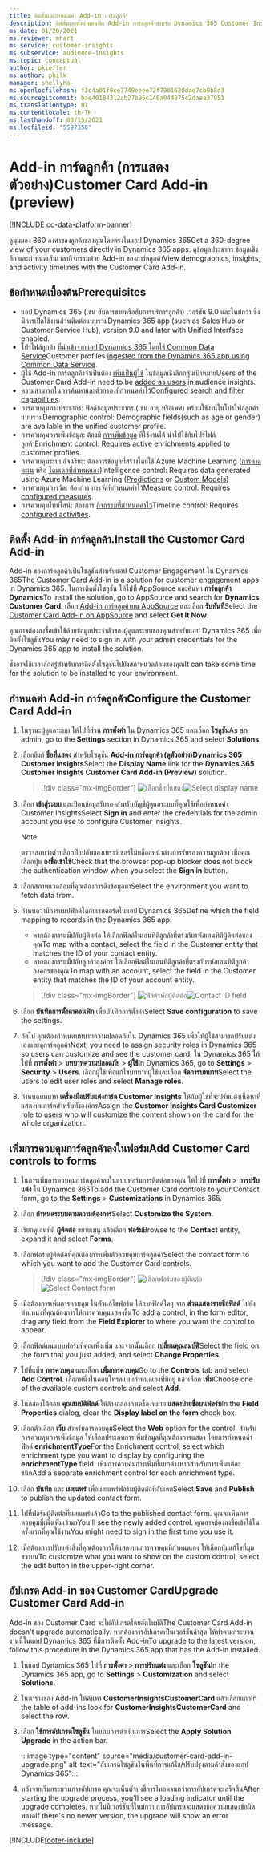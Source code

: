 ```yaml
---
title: ติดตั้งและกำหนดค่า Add-in การ์ดลูกค้า
description: ติดตั้งและตั้งค่าคอนฟิก Add-in การ์ดลูกค้าสำหรับ Dynamics 365 Customer Insights
ms.date: 01/20/2021
ms.reviewer: mhart
ms.service: customer-insights
ms.subservice: audience-insights
ms.topic: conceptual
author: pkieffer
ms.author: philk
manager: shellyha
ms.openlocfilehash: f3c4a01f9ce7749eeee72f7901620dae7cb9b8d3
ms.sourcegitcommit: bae40184312ab27b95c140a044875c2daea37951
ms.translationtype: HT
ms.contentlocale: th-TH
ms.lasthandoff: 03/15/2021
ms.locfileid: "5597350"
---
```

# <a name="customer-card-add-in-preview"></a><span data-ttu-id="a735a-103">Add-in การ์ดลูกค้า (การแสดงตัวอย่าง)</span><span class="sxs-lookup"><span data-stu-id="a735a-103">Customer Card Add-in (preview)</span></span>

[!INCLUDE [cc-data-platform-banner](../includes/cc-data-platform-banner.md)]

<span data-ttu-id="a735a-104">ดูมุมมอง 360 องศาของลูกค้าของคุณโดยตรงในแอป Dynamics 365</span><span class="sxs-lookup"><span data-stu-id="a735a-104">Get a 360-degree view of your customers directly in Dynamics 365 apps.</span></span> <span data-ttu-id="a735a-105">ดูข้อมูลประชากร ข้อมูลเชิงลึก และกำหนดเส้นเวลากิจกรรมด้วย Add-in ของการ์ดลูกค้า</span><span class="sxs-lookup"><span data-stu-id="a735a-105">View demographics, insights, and activity timelines with the Customer Card Add-in.</span></span>

## <a name="prerequisites"></a><span data-ttu-id="a735a-106">ข้อกำหนดเบื้องต้น</span><span class="sxs-lookup"><span data-stu-id="a735a-106">Prerequisites</span></span>

- <span data-ttu-id="a735a-107">แอป Dynamics 365 (เช่น ฮับการขายหรือฮับการบริการลูกค้า) เวอร์ชัน 9.0 และใหม่กว่า ซึ่งมีการเปิดใช้งานส่วนติดต่อแบบรวม</span><span class="sxs-lookup"><span data-stu-id="a735a-107">Dynamics 365 app (such as Sales Hub or Customer Service Hub), version 9.0 and later with Unified Interface enabled.</span></span>
- <span data-ttu-id="a735a-108">โปรไฟล์ลูกค้า [ที่นำเข้าจากแอป Dynamics 365 โดยใช้ Common Data Service](connect-power-query.md)</span><span class="sxs-lookup"><span data-stu-id="a735a-108">Customer profiles [ingested from the Dynamics 365 app using Common Data Service](connect-power-query.md).</span></span>
- <span data-ttu-id="a735a-109">ผู้ใช้ Add-in การ์ดลูกค้าจำเป็นต้อง [เพิ่มเป็นผู้ใช้](permissions.md) ในข้อมูลเชิงลึกกลุ่มเป้าหมาย</span><span class="sxs-lookup"><span data-stu-id="a735a-109">Users of the Customer Card Add-in need to be [added as users](permissions.md) in audience insights.</span></span>
- <span data-ttu-id="a735a-110">[ความสามารถในการค้นหาและตัวกรองที่กำหนดค่าไว้](search-filter-index.md)</span><span class="sxs-lookup"><span data-stu-id="a735a-110">[Configured search and filter capabilities](search-filter-index.md).</span></span>
- <span data-ttu-id="a735a-111">การควบคุมทางประชากร: ฟิลด์ข้อมูลประชากร (เช่น อายุ หรือเพศ) พร้อมใช้งานในโปรไฟล์ลูกค้าแบบรวม</span><span class="sxs-lookup"><span data-stu-id="a735a-111">Demographic control: Demographic fields(such as age or gender) are available in the unified customer profile.</span></span>
- <span data-ttu-id="a735a-112">การควบคุมการเพิ่มข้อมูล: ต้องมี [การเพิ่มข้อมูล](enrichment-hub.md) ที่ใช้งานได้ นำไปใช้กับโปรไฟล์ลูกค้า</span><span class="sxs-lookup"><span data-stu-id="a735a-112">Enrichment control: Requires active [enrichments](enrichment-hub.md) applied to customer profiles.</span></span>
- <span data-ttu-id="a735a-113">การควบคุมระบบอัจฉริยะ: ต้องการข้อมูลที่สร้างโดยใช้ Azure Machine Learning ([การคาดคะเน](predictions.md) หรือ [โดมเดลที่กำหนดเอง](custom-models.md))</span><span class="sxs-lookup"><span data-stu-id="a735a-113">Intelligence control: Requires data generated using Azure Machine Learning ([Predictions](predictions.md) or [Custom Models](custom-models.md))</span></span>
- <span data-ttu-id="a735a-114">การควบคุมการวัด: ต้องการ [การวัดที่กำหนดค่าไว้](measures.md)</span><span class="sxs-lookup"><span data-stu-id="a735a-114">Measure control: Requires [configured measures](measures.md).</span></span>
- <span data-ttu-id="a735a-115">การควบคุมไทม์ไลน์: ต้องการ [กิจกรรมที่กำหนดค่าไว้](activities.md)</span><span class="sxs-lookup"><span data-stu-id="a735a-115">Timeline control: Requires [configured activities](activities.md).</span></span>

## <a name="install-the-customer-card-add-in"></a><span data-ttu-id="a735a-116">ติดตั้ง Add-in การ์ดลูกค้า.</span><span class="sxs-lookup"><span data-stu-id="a735a-116">Install the Customer Card Add-in</span></span>

<span data-ttu-id="a735a-117">Add-in ของการ์ดลูกค้าเป็นโซลูชันสำหรับแอป Customer Engagement ใน Dynamics 365</span><span class="sxs-lookup"><span data-stu-id="a735a-117">The Customer Card Add-in is a solution for customer engagement apps in Dynamics 365.</span></span> <span data-ttu-id="a735a-118">ในการติดตั้งโซลูชัน ให้ไปที่ AppSource และค้นหา **การ์ดลูกค้า Dynamics**</span><span class="sxs-lookup"><span data-stu-id="a735a-118">To install the solution, go to AppSource and search for **Dynamics Customer Card**.</span></span> <span data-ttu-id="a735a-119">เลือก [Add-in การ์ดลูกค้าบน AppSource](https://appsource.microsoft.com/product/dynamics-365/mscrm.dynamics_365_customer_insights_customer_card_addin?tab=Overview) และเลือก **รับทันที**</span><span class="sxs-lookup"><span data-stu-id="a735a-119">Select the [Customer Card Add-in on AppSource](https://appsource.microsoft.com/product/dynamics-365/mscrm.dynamics_365_customer_insights_customer_card_addin?tab=Overview) and select **Get It Now**.</span></span>

<span data-ttu-id="a735a-120">คุณอาจต้องลงชื่อเข้าใช้ด้วยข้อมูลประจำตัวของผู้ดูแลระบบของคุณสำหรับแอป Dynamics 365 เพื่อติดตั้งโซลูชัน</span><span class="sxs-lookup"><span data-stu-id="a735a-120">You may need to sign in with your admin credentials for the Dynamics 365 app to install the solution.</span></span>

<span data-ttu-id="a735a-121">ซึ่งอาจใช้เวลาสักครู่สำหรับการติดตั้งโซลูชันไปยังสภาพแวดล้อมของคุณ</span><span class="sxs-lookup"><span data-stu-id="a735a-121">It can take some time for the solution to be installed to your environment.</span></span>

## <a name="configure-the-customer-card-add-in"></a><span data-ttu-id="a735a-122">กำหนดค่า Add-in การ์ดลูกค้า</span><span class="sxs-lookup"><span data-stu-id="a735a-122">Configure the Customer Card Add-in</span></span>

1. <span data-ttu-id="a735a-123">ในฐานะผู้ดูแลระบบ ให้ไปที่ส่วน **การตั้งค่า** ใน Dynamics 365 และเลือก **โซลูชัน**</span><span class="sxs-lookup"><span data-stu-id="a735a-123">As an admin, go to the **Settings** section in Dynamics 365 and select **Solutions**.</span></span>

1. <span data-ttu-id="a735a-124">เลือกลิงก์ **ชื่อที่แสดง** สำหรับโซลูชัน **Add-in การ์ดลูกค้า (ดูตัวอย่าง)Dynamics 365 Customer Insights**</span><span class="sxs-lookup"><span data-stu-id="a735a-124">Select the **Display Name** link for the **Dynamics 365 Customer Insights Customer Card Add-in (Preview)** solution.</span></span>

   > [!div class="mx-imgBorder"]
   > <span data-ttu-id="a735a-125">![เลือกชื่อที่แสดง](media/select-display-name.png "เลือกชื่อที่แสดง")</span><span class="sxs-lookup"><span data-stu-id="a735a-125">![Select display name](media/select-display-name.png "Select display name")</span></span>

1. <span data-ttu-id="a735a-126">เลือก **เข้าสู่ระบบ** และป้อนข้อมูลรับรองสำหรับบัญชีผู้ดูแลระบบที่คุณใช้เพื่อกำหนดค่า Customer Insights</span><span class="sxs-lookup"><span data-stu-id="a735a-126">Select **Sign in** and enter the credentials for the admin account you use to configure Customer Insights.</span></span>

   > [!NOTE]
   > <span data-ttu-id="a735a-127">ตรวจสอบว่าตัวบล็อกป๊อปอัพของเบราว์เซอร์ไม่บล็อกหน้าต่างการรับรองความถูกต้อง เมื่อคุณเลือกปุ่ม **ลงชื่อเข้าใช้**</span><span class="sxs-lookup"><span data-stu-id="a735a-127">Check that the browser pop-up blocker does not block the authentication window when you select the **Sign in** button.</span></span>

1. <span data-ttu-id="a735a-128">เลือกสภาพแวดล้อมที่คุณต้องการดึงข้อมูลมา</span><span class="sxs-lookup"><span data-stu-id="a735a-128">Select the environment you want to fetch data from.</span></span>

1. <span data-ttu-id="a735a-129">กำหนดว่ามีการแมปฟิลด์ใดกับเรกคอร์ดในแอป Dynamics 365</span><span class="sxs-lookup"><span data-stu-id="a735a-129">Define which the field mapping to records in the Dynamics 365 app.</span></span>
   - <span data-ttu-id="a735a-130">หากต้องการแม็ปกับผู้ติดต่อ ให้เลือกฟิลด์ในเอนทิตีลูกค้าที่ตรงกับรหัสเอนทิตีผู้ติดต่อของคุณ</span><span class="sxs-lookup"><span data-stu-id="a735a-130">To map with a contact, select the field in the Customer entity that matches the ID of your contact entity.</span></span>
   - <span data-ttu-id="a735a-131">หากต้องการแม็ปกับลูกค้าองค์กร ให้เลือกฟิลด์ในเอนทิตีลูกค้าที่ตรงกับรหัสเอนทิตีลูกค้าองค์กรของคุณ</span><span class="sxs-lookup"><span data-stu-id="a735a-131">To map with an account, select the field in the Customer entity that matches the ID of your account entity.</span></span>

   > [!div class="mx-imgBorder"]
   > <span data-ttu-id="a735a-132">![ฟิลด์รหัสผู้ติดต่อ](media/contact-id-field.png "ฟิลด์รหัสผู้ติดต่อ")</span><span class="sxs-lookup"><span data-stu-id="a735a-132">![Contact ID field](media/contact-id-field.png "Contact ID field")</span></span>

1. <span data-ttu-id="a735a-133">เลือก **บันทึกการตั้งค่าคอนฟิก** เพื่อบันทึกการตั้งค่า</span><span class="sxs-lookup"><span data-stu-id="a735a-133">Select **Save configuration** to save the settings.</span></span>

1. <span data-ttu-id="a735a-134">ถัดไป คุณต้องกำหนดบทบาทความปลอดภัยใน Dynamics 365 เพื่อให้ผู้ใช้สามารถปรับแต่งเองและดูการ์ดลูกค้า</span><span class="sxs-lookup"><span data-stu-id="a735a-134">Next, you need to assign security roles in Dynamics 365 so users can customize and see the customer card.</span></span> <span data-ttu-id="a735a-135">ใน Dynamics 365 ให้ไปที่ **การตั้งค่า** > **บทบาทความปลอดภัย** > **ผู้ใช้**</span><span class="sxs-lookup"><span data-stu-id="a735a-135">In Dynamics 365, go to **Settings** > **Security** > **Users**.</span></span> <span data-ttu-id="a735a-136">เลือกผู้ใช้เพื่อแก้ไขบทบาทผู้ใช้และเลือก **จัดการบทบาท**</span><span class="sxs-lookup"><span data-stu-id="a735a-136">Select the users to edit user roles and select **Manage roles**.</span></span>

1. <span data-ttu-id="a735a-137">กำหนดบทบาท **เครื่องมือปรับแต่งการ์ด Customer Insights** ให้กับผู้ใช้ที่จะปรับแต่งเนื้อหาที่แสดงบนการ์ดสำหรับทั้งองค์กร</span><span class="sxs-lookup"><span data-stu-id="a735a-137">Assign the **Customer Insights Card Customizer** role to users who will customize the content shown on the card for the whole organization.</span></span>

## <a name="add-customer-card-controls-to-forms"></a><span data-ttu-id="a735a-138">เพิ่มการควบคุมการ์ดลูกค้าลงในฟอร์ม</span><span class="sxs-lookup"><span data-stu-id="a735a-138">Add Customer Card controls to forms</span></span>
  
1. <span data-ttu-id="a735a-139">ในการเพิ่มการควบคุมการ์ดลูกค้าลงในแบบฟอร์มการติดต่อของคุณ ให้ไปที่ **การตั้งค่า** > **การปรับแต่ง** ใน Dynamics 365</span><span class="sxs-lookup"><span data-stu-id="a735a-139">To add the Customer Card controls to your Contact form, go to the **Settings** > **Customizations** in Dynamics 365.</span></span>

1. <span data-ttu-id="a735a-140">เลือก **กำหนดระบบตามความต้องการ**</span><span class="sxs-lookup"><span data-stu-id="a735a-140">Select **Customize the System**.</span></span>

1. <span data-ttu-id="a735a-141">เรียกดูเอนทิตี **ผู้ติดต่อ** ขยายเมนู แล้วเลือก **ฟอร์ม**</span><span class="sxs-lookup"><span data-stu-id="a735a-141">Browse to the **Contact** entity, expand it and select **Forms**.</span></span>

1. <span data-ttu-id="a735a-142">เลือกฟอร์มผู้ติดต่อที่คุณต้องการเพิ่มตัวควบคุมการ์ดลูกค้า</span><span class="sxs-lookup"><span data-stu-id="a735a-142">Select the contact form to which you want to add the Customer Card controls.</span></span>

    > [!div class="mx-imgBorder"]
    > <span data-ttu-id="a735a-143">![เลือกฟอร์มของผู้ติดต่อ](media/contact-active-forms.png "เลือกฟอร์มของผู้ติดต่อ")</span><span class="sxs-lookup"><span data-stu-id="a735a-143">![Select Contact form](media/contact-active-forms.png "Select Contact form")</span></span>

1. <span data-ttu-id="a735a-144">เมื่อต้องการเพิ่มการควบคุม ในตัวแก้ไขฟอร์ม ให้ลากฟิลด์ใดๆ จาก **ส่วนแสดงรายชื่อฟิลด์** ไปยังตำแหน่งที่คุณต้องการให้การควบคุมแสดงขึ้น</span><span class="sxs-lookup"><span data-stu-id="a735a-144">To add a control, in the form editor, drag any field from the **Field Explorer** to where you want the control to appear.</span></span>

1. <span data-ttu-id="a735a-145">เลือกฟิลด์บนแบบฟอร์มที่คุณเพิ่งเพิ่ม และจากนั้นเลือก **เปลี่ยนคุณสมบัติ**</span><span class="sxs-lookup"><span data-stu-id="a735a-145">Select the field on the form that you just added, and select **Change Properties**.</span></span>

1. <span data-ttu-id="a735a-146">ไปที่แท็บ **การควบคุม** และเลือก **เพิ่มการควบคุม**</span><span class="sxs-lookup"><span data-stu-id="a735a-146">Go to the **Controls** tab and select **Add Control**.</span></span> <span data-ttu-id="a735a-147">เลือกหนึ่งในคอนโทรลแบบกำหนดเองที่มีอยู่ แล้วเลือก **เพิ่ม**</span><span class="sxs-lookup"><span data-stu-id="a735a-147">Choose one of the available custom controls and select **Add**.</span></span>

1. <span data-ttu-id="a735a-148">ในกล่องโต้ตอบ **คุณสมบัติฟิลด์** ให้ล้างกล่องกาเครื่องหมาย **แสดงป้ายชื่อบนฟอร์ม**</span><span class="sxs-lookup"><span data-stu-id="a735a-148">In the **Field Properties** dialog, clear the **Display label on the form** check box.</span></span>

1. <span data-ttu-id="a735a-149">เลือกตัวเลือก **เว็บ** สำหรับการควบคุม</span><span class="sxs-lookup"><span data-stu-id="a735a-149">Select the **Web** option for the control.</span></span> <span data-ttu-id="a735a-150">สำหรับการควบคุมการเพิ่มข้อมูล ให้เลือกประเภทการเพิ่มข้อมูลที่คุณต้องการแสดง โดยการกำหนดค่าฟิลด์ **enrichmentType**</span><span class="sxs-lookup"><span data-stu-id="a735a-150">For the Enrichment control, select which enrichment type you want to display by configuring the **enrichmentType** field.</span></span> <span data-ttu-id="a735a-151">เพิ่มการควบคุมการเพิ่มที่แยกต่างหากสำหรับการเพิ่มแต่ละชนิด</span><span class="sxs-lookup"><span data-stu-id="a735a-151">Add a separate enrichment control for each enrichment type.</span></span>

1. <span data-ttu-id="a735a-152">เลือก **บันทึก** และ **เผยแพร่** เพื่อเผยแพร่ฟอร์มผู้ติดต่อที่อัปเดต</span><span class="sxs-lookup"><span data-stu-id="a735a-152">Select **Save** and **Publish** to publish the updated contact form.</span></span>

1. <span data-ttu-id="a735a-153">ไปที่ฟอร์มผู้ติดต่อที่เผยแพร่แล้ว</span><span class="sxs-lookup"><span data-stu-id="a735a-153">Go to the published contact form.</span></span> <span data-ttu-id="a735a-154">คุณจะเห็นการควบคุมที่เพิ่งเพิ่มเข้ามา</span><span class="sxs-lookup"><span data-stu-id="a735a-154">You'll see the newly added control.</span></span> <span data-ttu-id="a735a-155">คุณอาจต้องลงชื่อเข้าใช้ในครั้งแรกที่คุณใช้งาน</span><span class="sxs-lookup"><span data-stu-id="a735a-155">You might need to sign in the first time you use it.</span></span>

1. <span data-ttu-id="a735a-156">เมื่อต้องการปรับแต่งสิ่งที่คุณต้องการให้แสดงบนการควบคุมที่กำหนดเอง ให้เลือกปุ่มแก้ไขที่มุมขวาบน</span><span class="sxs-lookup"><span data-stu-id="a735a-156">To customize what you want to show on the custom control, select the edit button in the upper-right corner.</span></span>

## <a name="upgrade-customer-card-add-in"></a><span data-ttu-id="a735a-157">อัปเกรด Add-in ของ Customer Card</span><span class="sxs-lookup"><span data-stu-id="a735a-157">Upgrade Customer Card Add-in</span></span>
<span data-ttu-id="a735a-158">Add-in ของ Customer Card จะไม่อัปเกรดโดยอัตโนมัติ</span><span class="sxs-lookup"><span data-stu-id="a735a-158">The Customer Card Add-in doesn't upgrade automatically.</span></span> <span data-ttu-id="a735a-159">หากต้องการอัปเกรดเป็นเวอร์ชันล่าสุด ให้ทำตามกระบวนงานนี้ในแอป Dynamics 365 ที่มีการติดตั้ง Add-in</span><span class="sxs-lookup"><span data-stu-id="a735a-159">To upgrade to the latest version, follow this procedure in the Dynamics 365 app that has the Add-in installed.</span></span>

1. <span data-ttu-id="a735a-160">ในแอป Dynamics 365 ไปที่ **การตั้งค่า** > **การปรับแต่ง** และเลือก **โซลูชัน**</span><span class="sxs-lookup"><span data-stu-id="a735a-160">In the Dynamics 365 app, go to **Settings** > **Customization** and select **Solutions**.</span></span>

1. <span data-ttu-id="a735a-161">ในตารางของ Add-in ให้ค้นหา **CustomerInsightsCustomerCard** แล้วเลือกแถว</span><span class="sxs-lookup"><span data-stu-id="a735a-161">In the table of add-ins look for **CustomerInsightsCustomerCard** and select the row.</span></span>

1. <span data-ttu-id="a735a-162">เลือก **ใช้การอัปเกรดโซลูชัน** ในแถบการดำเนินการ</span><span class="sxs-lookup"><span data-stu-id="a735a-162">Select the **Apply Solution Upgrade** in the action bar.</span></span>

   :::image type="content" source="media/customer-card-add-in-upgrade.png" alt-text="อัปเกรดโซลูชันในพื้นที่การแก้ไข/ปรับปรุงตามคำสั่งของแอป Dynamics 365":::

1. <span data-ttu-id="a735a-164">หลังจากเริ่มกระบวนการอัปเกรด คุณจะเห็นตัวบ่งชี้การโหลดจนกว่าการอัปเกรดจะเสร็จสิ้น</span><span class="sxs-lookup"><span data-stu-id="a735a-164">After starting the upgrade process, you'll see a loading indicator until the upgrade completes.</span></span> <span data-ttu-id="a735a-165">หากไม่มีเวอร์ชันที่ใหม่กว่า การอัปเกรดจะแสดงข้อความแสดงข้อผิดพลาด</span><span class="sxs-lookup"><span data-stu-id="a735a-165">If there's no newer version, the upgrade will show an error message.</span></span>


[!INCLUDE[footer-include](../includes/footer-banner.md)]